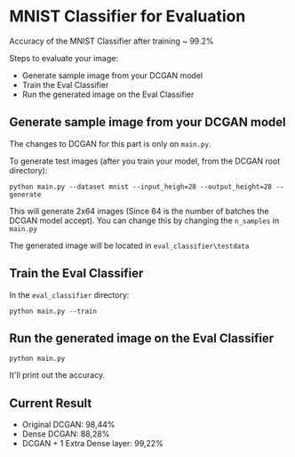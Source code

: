 # MNIST Classifier for Evaluation

Accuracy of the MNIST Classifier after training ~ 99.2%

Steps to evaluate your image:
* Generate sample image from your DCGAN model
* Train the Eval Classifier
* Run the generated image on the Eval Classifier

## Generate sample image from your DCGAN model
The changes to DCGAN for this part is only on `main.py`.

To generate test images (after you train your model, from the DCGAN root directory):

`python main.py --dataset mnist --input_heigh=28 --output_height=28 --generate`

This will generate 2x64 images (Since 64 is the number of batches the DCGAN model accept).
You can change this by changing the `n_samples` in `main.py`

The generated image will be located in `eval_classifier\testdata`

## Train the Eval Classifier
In the `eval_classifier` directory:

`python main.py --train`

## Run the generated image on the Eval Classifier
`python main.py`

It'll print out the accuracy.

## Current Result

* Original DCGAN: 98,44%
* Dense DCGAN: 88,28%
* DCGAN + 1 Extra Dense layer:  99,22%
